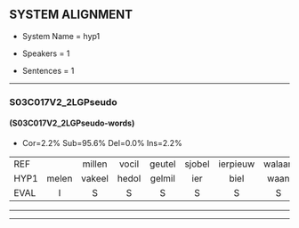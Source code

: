 
## SYSTEM ALIGNMENT

- System Name = hyp1

- Speakers = 1

- Sentences = 1

---

### S03C017V2_2LGPseudo

#### (S03C017V2_2LGPseudo-words)

- Cor=2.2%	Sub=95.6%	Del=0.0%	Ins=2.2%

|  |  |  |  |  |  |  |  |  |  |  |  |  |  |  |  |  |  |  |  |  |  |  |  |  |  |  |  |  |  |  |  |  |  |  |  |  |  |  |  |  |  |  |  |  |  |
|:--- |:---:|:---:|:---:|:---:|:---:|:---:|:---:|:---:|:---:|:---:|:---:|:---:|:---:|:---:|:---:|:---:|:---:|:---:|:---:|:---:|:---:|:---:|:---:|:---:|:---:|:---:|:---:|:---:|:---:|:---:|:---:|:---:|:---:|:---:|:---:|:---:|:---:|:---:|:---:|:---:|:---:|:---:|:---:|:---:|:---:|
| REF |  | millen | vocil | geutel | sjobel | ierpieuw | walaan | erke | haweel | saarweng | gevicht | eemde | bepoud | orstalk | veten | gefouw | *s | vurpaand | nizung | fiewon | kneurem | vawaai | strellen | zwieten | *s | foetbans | oonste | muider | grijnken | *s | schielstaug | prilsood | vloender | milste | veurder | kloeien | ulen | orponk | schodig | ijpo | * | menuur | spreikje | hiffreeuw | wooien |
| HYP1 | melen | vakeel | hedol | gelmil | ier | biel | waan | erka | haweel | tarwin | fkieg | endda | e | orstan | epten | gefraal | ier | n | meegin | ijon | kneurin | fanwai | strelen | sleten | voekams | onste | nader | grenken | scheelstal | brielsout? | floner | neelste | feerde | kloeen | elen | orpan | godig | epo | ne | ne | meer | sprijkje | hifrel | wo | en |
| EVAL | I | S | S | S | S | S | S | S |  | S | S | S | S | S | S | S | S | S | S | S | S | S | S | S | S | S | S | S | S | S | S | S | S | S | S | S | S | S | S | S | S | S | S | S | S |
---

---

